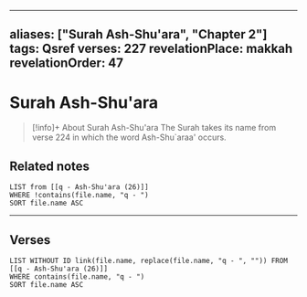 
---
aliases: ["Surah Ash-Shu'ara", "Chapter 2"]
tags: Qsref
verses: 227
revelationPlace: makkah
revelationOrder: 47
---

# Surah Ash-Shu'ara

> [!info]+ About Surah Ash-Shu'ara
> The Surah takes its name from verse 224 in which the word Ash-Shu`araa' occurs.

## Related notes
```dataview
LIST from [[q - Ash-Shu'ara (26)]]
WHERE !contains(file.name, "q - ")
SORT file.name ASC
```

---

## Verses
```dataview
LIST WITHOUT ID link(file.name, replace(file.name, "q - ", "")) FROM [[q - Ash-Shu'ara (26)]]
WHERE contains(file.name, "q - ")
SORT file.name ASC
```

